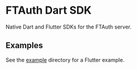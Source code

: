 # FTAuth Dart SDK
Native Dart and Flutter SDKs for the FTAuth server.

## Examples
See the [example](example/) directory for a Flutter example.